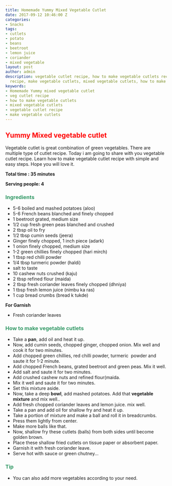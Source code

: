 ```yaml
---
title: Homemade Yummy Mixed Vegetable Cutlet
date: 2017-09-12 10:46:00 Z
categories:
- Snacks
tags:
- cutlets
- potato
- beans
- beetroot
- lemon juice
- coriander
- mixed vegetable
layout: post
author: admin
description: vegetable cutlet recipe, how to make vegetable cutlets recipe, veg cutlets
  recipe, make vegetable cutlets, mixed vegetable cutlets, how to make cutlets..
keywords:
- Homemade Yummy mixed vegetable cutlet
- veg cutlet recipe
- how to make vegetable cutlets
- mixed vegetable cutlets
- vegetable cutlet recipe
- make vegetable cutlets
---
```


<h2><span style="color: #ff0000;"><strong>Yummy Mixed vegetable cutlet</strong></span></h2>
Vegetable cutlet is great combination of green vegetables. There are multiple type of cutlet recipe. Today i am going to share with you vegetable cutlet recipe. Learn how to make vegetable cutlet recipe with simple and easy steps. Hope you will love it.

<strong>Total time : 35 minutes</strong>

<strong>Serving people: 4</strong>
<h3><strong><span style="color: #339966;">Ingredients</span></strong></h3>
<ul>
 	<li>5-6 boiled and mashed potatoes (aloo)</li>
 	<li>5-6 French beans blanched and finely chopped</li>
 	<li>1 beetroot grated, medium size</li>
 	<li>1/2 cup fresh green peas blanched and crushed</li>
 	<li>2 tbsp oil to fry</li>
 	<li>1/2 tbsp cumin seeds (jeera)</li>
 	<li>Ginger finely chopped, 1 inch piece (adark)</li>
 	<li>1 onion finely chopped, medium size</li>
 	<li>1-2 green chillies finely chopped (hari mirch)</li>
 	<li>1 tbsp red chilli powder</li>
 	<li>1/4 tbsp turmeric powder (haldi)</li>
 	<li>salt to taste</li>
 	<li>10 cashew nuts crushed (kaju)</li>
 	<li>2 tbsp refined flour (maida)</li>
 	<li>2 tbsp fresh coriander leaves finely chopped (dhniya)</li>
 	<li>1 tbsp fresh lemon juice (nimbu ka ras)</li>
 	<li>1 cup bread crumbs (bread k tukde)</li>
</ul>
<strong>For Garnish</strong>
<ul>
 	<li>Fresh coriander leaves</li>
</ul>
<h3><strong><span style="color: #339966;">How to make vegetable cutlets</span></strong></h3>
<script async src="//pagead2.googlesyndication.com/pagead/js/adsbygoogle.js"></script>
<!-- post -->
<ins class="adsbygoogle" style="display: block;" data-ad-client="ca-pub-8391089480493038" data-ad-slot="4079886109" data-ad-format="auto"></ins>
<script>
(adsbygoogle = window.adsbygoogle || []).push({});
</script>
<ul>
 	<li>Take a <strong>pan</strong>, add oil and heat it up.</li>
 	<li>Now, add cumin seeds, chopped ginger, chopped onion. Mix well and cook it for two minutes.</li>
 	<li>Add chopped green chillies, red chilli powder, turmeric  powder and saute it for 1-2 minute.</li>
 	<li>Add chopped French beans, grated beetroot and green peas. Mix it well.</li>
 	<li>Add salt and saute it for two minutes.</li>
 	<li>Add crushed cashew nuts and refined flour(maida.</li>
 	<li>Mix it well and saute it for two minutes.</li>
 	<li>Set this mixture aside.</li>
 	<li>Now, take a deep <strong>bowl</strong>, add mashed potatoes. Add that <strong>vegetable mixture</strong> and mix well..</li>
 	<li>Add fresh chopped coriander leaves and lemon juice. mix well.</li>
 	<li>Take a pan and add oil for shallow fry and heat it up.</li>
 	<li>Take a portion of mixture and make a ball and roll it in breadcrumbs.</li>
 	<li>Press them lightly from center.</li>
 	<li>Make more balls like that.</li>
 	<li>Now, shallow fry these cutlets (balls) from both sides until become golden brown.</li>
 	<li>Place these shallow fried cutlets on tissue paper or absorbent paper.</li>
 	<li>Garnish it with fresh coriander leave.</li>
 	<li>Serve hot with sauce or green chutney...</li>
</ul>
<h3><span style="color: #339966;"><strong>Tip</strong></span></h3>
<ul>
 	<li>You can also add more vegetables according to your need.</li>
</ul>
&nbsp;

&nbsp;

&nbsp;

&nbsp;

&nbsp;